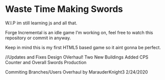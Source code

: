 # Waste Time Making Swords
W.I.P im still learning js and all that.

Forge Incremental is an idle game I'm working on, feel free to watch this repository or commit in anyway. 

Keep in mind this is my first HTML5 based game so it aint gonna be perfect.

//Updates and Fixes
Design OVerhaul!
Two New Buildings
Added CPS Counter and Overall Swords Production


Commiting Branches/Users
Overhaul by MarauderKnight3 2/24/2020
